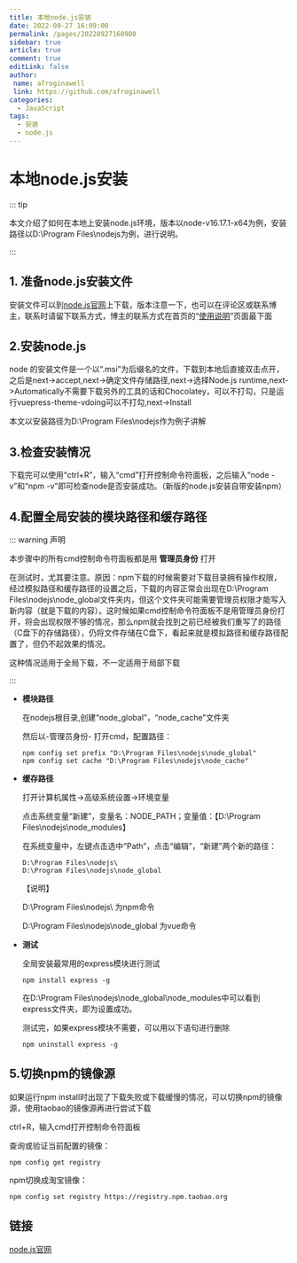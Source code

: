 ```yaml
---
title: 本地node.js安装
date: 2022-09-27 16:09:00
permalink: /pages/20220927160900
sidebar: true
article: true
comment: true
editLink: false
author:
 name: afroginawell
 link: https://github.com/afroginawell
categories:
  - JavaScript
tags:
  - 安装
  - node.js
---
```


# 本地node.js安装

::: tip

本文介绍了如何在本地上安装node.js环境，版本以node-v16.17.1-x64为例，安装路径以D:\Program Files\nodejs为例，进行说明。

:::

## 1. 准备node.js安装文件

安装文件可以到[node.js官网](https://nodejs.org/en/)上下载，版本注意一下，也可以在评论区或联系博主，联系时请留下联系方式，博主的联系方式在首页的“[使用说明](afroginawell.github.io/guide/)”页面最下面

## 2.安装node.js

node 的安装文件是一个以“.msi”为后缀名的文件，下载到本地后直接双击点开，之后是next->accept,next->确定文件存储路径,next->选择Node.js runtime,next->Automatically不需要下载另外的工具的话和Chocolatey，可以不打勾，只是运行vuepress-theme-vdoing可以不打勾,next->Install

本文以安装路径为D:\Program Files\nodejs作为例子讲解

## 3.检查安装情况

下载完可以使用“ctrl+R”，输入“cmd”打开控制命令符面板，之后输入“node -v”和“npm -v”即可检查node是否安装成功。（新版的node.js安装自带安装npm）

## 4.配置全局安装的模块路径和缓存路径

::: warning 声明

本步骤中的所有cmd控制命令符面板都是用 **管理员身份** 打开

在测试时，尤其要注意。原因：npm下载的时候需要对下载目录拥有操作权限，经过模拟路径和缓存路径的设置之后，下载的内容正常会出现在D:\Program Files\nodejs\node_global文件夹内，但这个文件夹可能需要管理员权限才能写入新内容（就是下载的内容）。这时候如果cmd控制命令符面板不是用管理员身份打开，将会出现权限不够的情况，那么npm就会找到之前已经被我们重写了的路径（C盘下的存储路径），仍将文件存储在C盘下，看起来就是模拟路径和缓存路径配置了，但仍不起效果的情况。

这种情况适用于全局下载，不一定适用于局部下载

:::

- **模块路径**

	在nodejs根目录,创建“node_global”，“node_cache”文件夹

	然后以-管理员身份- 打开cmd，配置路径：

	```npm
	npm config set prefix "D:\Program Files\nodejs\node_global"
	npm config set cache "D:\Program Files\nodejs\node_cache"
	```

- **缓存路径**

	打开计算机属性->高级系统设置->环境变量

	点击系统变量“新建”，变量名：NODE_PATH；变量值：【D:\Program Files\nodejs\node_modules】

	在系统变量中，左键点击选中“Path”，点击“编辑”，“新建”两个新的路径：

	```
	D:\Program Files\nodejs\	
	D:\Program Files\nodejs\node_global
	```

	【说明】

	D:\Program Files\nodejs\	为npm命令

	D:\Program Files\nodejs\node_global 	为vue命令

- **测试**

	全局安装最常用的express模块进行测试

	```npm
	npm install express -g
	```

	在D:\Program Files\nodejs\node_global\node_modules中可以看到express文件夹，即为设置成功。
	
	测试完，如果express模块不需要，可以用以下语句进行删除
	
	```npm
	npm uninstall express -g
	```
	
	

## 5.切换npm的镜像源

如果运行npm install时出现了下载失败或下载缓慢的情况，可以切换npm的镜像源，使用taobao的镜像源再进行尝试下载

ctrl+R，输入cmd打开控制命令符面板

查询或验证当前配置的镜像：

```
npm config get registry
```

npm切换成淘宝镜像：

```
npm config set registry https://registry.npm.taobao.org
```

## 链接

[node.js官网](https://nodejs.org/en/)